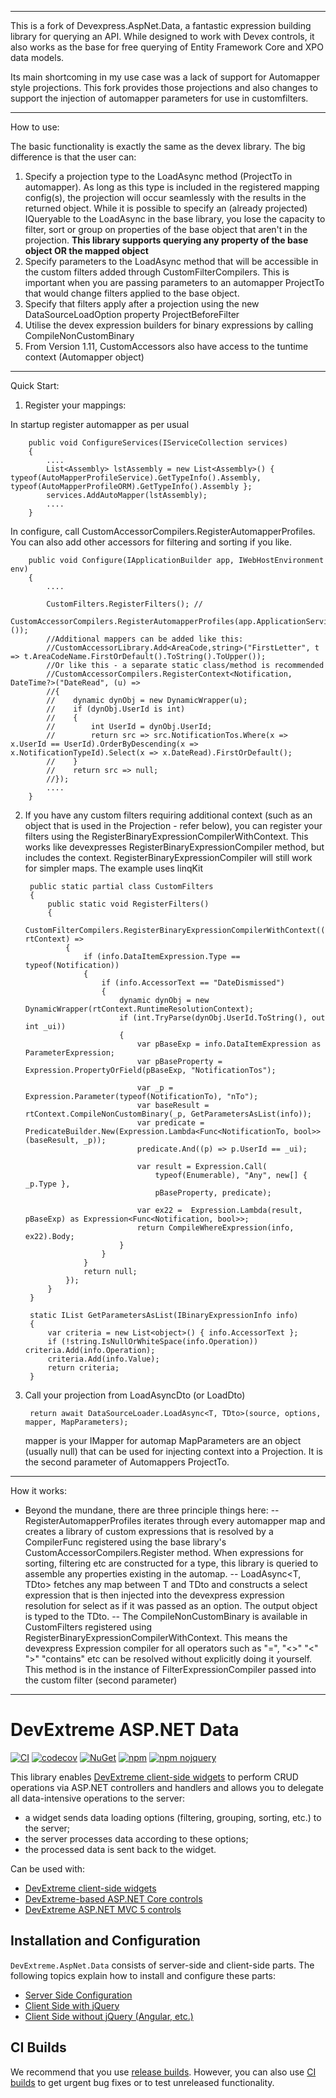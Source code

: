 **********************************************************************************************************************************************

This is a fork of Devexpress.AspNet.Data, a fantastic expression building library for querying an API. While designed to work with Devex controls, it also works as the base for free querying of Entity Framework Core and XPO data models.

Its main shortcoming in my use case was a lack of support for Automapper style projections. This fork provides those projections and also changes to support the injection of automapper parameters for use in customfilters.

**********************************************************************************************************************************************

How to use:

The basic functionality is exactly the same as the devex library. The big difference is that the user can:
1. Specify a projection type to the LoadAsync method (ProjectTo in automapper). As long as this type is included in the registered mapping config(s), the projection will occur seamlessly with the results in the returned object. While it is possible to specify an (already projected) IQueryable to the LoadAsync in the base library, you lose the capacity to filter, sort or group on properties of the base object that aren't in the projection. **This library supports querying any property of the base object OR the mapped object**
2. Specify parameters to the LoadAsync method that will be accessible in the custom filters added through CustomFilterCompilers. This is important when you are passing parameters to an automapper ProjectTo that would change filters applied to the base object.
3. Specify that filters apply after a projection using the new DataSourceLoadOption property ProjectBeforeFilter
4. Utilise the devex expression builders for binary expressions by calling CompileNonCustomBinary
5. From Version 1.11, CustomAccessors also have access to the tuntime context (Automapper object)


**********************************************************************************************************************************************

Quick Start:
1. Register your mappings:

In startup register automapper as per usual
    
        public void ConfigureServices(IServiceCollection services)
        {
            ....
            List<Assembly> lstAssembly = new List<Assembly>() { typeof(AutoMapperProfileService).GetTypeInfo().Assembly, typeof(AutoMapperProfileORM).GetTypeInfo().Assembly };
            services.AddAutoMapper(lstAssembly);
            ....
        }

In configure, call CustomAccessorCompilers.RegisterAutomapperProfiles. You can also add other accessors for filtering and sorting if you like.

        public void Configure(IApplicationBuilder app, IWebHostEnvironment env)
        {
            ....

            CustomFilters.RegisterFilters(); //
            CustomAccessorCompilers.RegisterAutomapperProfiles(app.ApplicationServices.GetService<IMapper>());
            //Additional mappers can be added like this:
            //CustomAccessorLibrary.Add<AreaCode,string>("FirstLetter", t => t.AreaCodeName.FirstOrDefault().ToString().ToUpper());
            //Or like this - a separate static class/method is recommended
            //CustomAccessorCompilers.RegisterContext<Notification, DateTime?>("DateRead", (u) =>
            //{
            //    dynamic dynObj = new DynamicWrapper(u);
            //    if (dynObj.UserId is int)
            //    {
            //        int UserId = dynObj.UserId;
            //        return src => src.NotificationTos.Where(x => x.UserId == UserId).OrderByDescending(x => x.NotificationTypeId).Select(x => x.DateRead).FirstOrDefault();
            //    }
            //    return src => null;
            //});
            ....
        }

2. If you have any custom filters requiring additional context (such as an object that is used in the Projection - refer below), you can register your filters using the RegisterBinaryExpressionCompilerWithContext. This works like devexpresses RegisterBinaryExpressionCompiler method, but includes the context. RegisterBinaryExpressionCompiler will still work for simpler maps. The example uses linqKit



		public static partial class CustomFilters
		{
			public static void RegisterFilters()
			{
				CustomFilterCompilers.RegisterBinaryExpressionCompilerWithContext((info, rtContext) =>
				{
					if (info.DataItemExpression.Type == typeof(Notification))
					{
						if (info.AccessorText == "DateDismissed")
						{
							dynamic dynObj = new DynamicWrapper(rtContext.RuntimeResolutionContext);
							if (int.TryParse(dynObj.UserId.ToString(), out int _ui))
							{
								var pBaseExp = info.DataItemExpression as ParameterExpression;
								var pBaseProperty = Expression.PropertyOrField(pBaseExp, "NotificationTos");

								var _p = Expression.Parameter(typeof(NotificationTo), "nTo");
								var baseResult = rtContext.CompileNonCustomBinary(_p, GetParametersAsList(info));
								var predicate = PredicateBuilder.New(Expression.Lambda<Func<NotificationTo, bool>>(baseResult, _p));
								predicate.And((p) => p.UserId == _ui);

								var result = Expression.Call(
									typeof(Enumerable), "Any", new[] { _p.Type },
									pBaseProperty, predicate);

								var ex22 =  Expression.Lambda(result, pBaseExp) as Expression<Func<Notification, bool>>;
								return CompileWhereExpression(info, ex22).Body;
							}
						}
					}
					return null;
				});
			}
		}

        static IList GetParametersAsList(IBinaryExpressionInfo info)
        {
            var criteria = new List<object>() { info.AccessorText };
            if (!string.IsNullOrWhiteSpace(info.Operation)) criteria.Add(info.Operation);
            criteria.Add(info.Value);
            return criteria;
        }

3. Call your projection from LoadAsyncDto (or LoadDto)

        return await DataSourceLoader.LoadAsync<T, TDto>(source, options, mapper, MapParameters);
    
    mapper is your IMapper for automap
    MapParameters are an object (usually null) that can be used for injecting context into a Projection. It is the second parameter of Automappers ProjectTo.



**********************************************************************************************************************************************

How it works:
- Beyond the mundane, there are three principle things here:
-- RegisterAutomapperProfiles iterates through every automapper map and creates a library of custom expressions that is resolved by a CompilerFunc registered using the base library's CustomAccessorCompilers.Register method. When expressions for sorting, filtering etc are constructed for a type, this library is queried to assemble any properties existing in the automap.
-- LoadAsync<T, TDto> fetches any map between T and TDto and constructs a select expression that is then injected into the devexpress expression resolution for select as if it was passed as an option. The output object is typed to the TDto.
-- The CompileNonCustomBinary is available in CustomFilters registered using RegisterBinaryExpressionCompilerWithContext. This means the devexpress Expression compiler for all operators such as "=", "<>" "<" ">" "contains" etc can be resolved without explicitly doing it yourself. This method is in the instance of FilterExpressionCompiler passed into the custom filter (second parameter)

**********************************************************************************************************************************************




# DevExtreme ASP.NET Data

[![CI](https://github.com/DevExpress/DevExtreme.AspNet.Data/actions/workflows/ci.yml/badge.svg?branch=master&event=push)](https://github.com/DevExpress/DevExtreme.AspNet.Data/actions/workflows/ci.yml)
[![codecov](https://codecov.io/gh/DevExpress/DevExtreme.AspNet.Data/branch/master/graph/badge.svg)](https://codecov.io/gh/DevExpress/DevExtreme.AspNet.Data)
[![NuGet](https://img.shields.io/nuget/v/DevExtreme.AspNet.Data.svg?maxAge=43200)](https://www.nuget.org/packages/DevExtreme.AspNet.Data)
[![npm](https://img.shields.io/npm/v/devextreme-aspnet-data.svg?maxAge=43200)](https://www.npmjs.com/package/devextreme-aspnet-data)
[![npm nojquery](https://img.shields.io/npm/v/devextreme-aspnet-data-nojquery.svg?maxAge=43200&label=npm+nojquery)](https://www.npmjs.com/package/devextreme-aspnet-data-nojquery)

This library enables [DevExtreme client-side widgets](https://js.devexpress.com) to perform CRUD operations via ASP.NET controllers and handlers and allows you to delegate all data-intensive operations to the server:

* a widget sends data loading options (filtering, grouping, sorting, etc.) to the server;
* the server processes data according to these options;
* the processed data is sent back to the widget.

Can be used with:

* [DevExtreme client-side widgets](https://js.devexpress.com)
* [DevExtreme-based ASP.NET Core controls](https://docs.devexpress.com/AspNetCore/400263)
* [DevExtreme ASP.NET MVC 5 controls](https://docs.devexpress.com/DevExtremeAspNetMvc/400943/)

## Installation and Configuration

`DevExtreme.AspNet.Data` consists of server-side and client-side parts. The following topics explain how to install and configure these parts:

- [Server Side Configuration](docs/server-side-configuration.md)
- [Client Side with jQuery](docs/client-side-with-jquery.md)
- [Client Side without jQuery (Angular, etc.)](docs/client-side-without-jquery.md)

## CI Builds

We recommend that you use [release builds](https://github.com/DevExpress/DevExtreme.AspNet.Data/releases). However, you can also use [CI builds](docs/using-ci-builds.md) to get urgent bug fixes or to test unreleased functionality.
